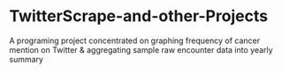 # TwitterScrape-and-other-Projects
A programing project concentrated on graphing frequency of cancer mention on Twitter &amp;  aggregating sample raw encounter data into yearly summary
